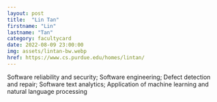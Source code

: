 ```yaml
---
layout: post
title:  "Lin Tan"
firstname: "Lin"
lastname: "Tan"
category: facultycard
date: 2022-08-09 23:00:00
img: assets/lintan-bw.webp
href: https://www.cs.purdue.edu/homes/lintan/
---
```


Software reliability and security; Software engineering; Defect detection and repair; Software text analytics; Application of machine learning and natural language processing
